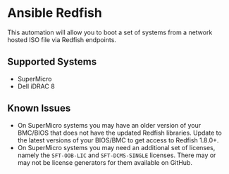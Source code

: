 # Ansible Redfish

This automation will allow you to boot a set of systems from a network hosted ISO file via Redfish endpoints.

## Supported Systems

- SuperMicro
- Dell iDRAC 8

## Known Issues

- On SuperMicro systems you may have an older version of your BMC/BIOS that does not have the updated Redfish libraries.  Update to the latest versions of your BIOS/BMC to get access to Redfish 1.8.0+.
- On SuperMicro systems you may need an additional set of licenses, namely the `SFT-OOB-LIC` and `SFT-DCMS-SINGLE` licenses.  There may or may not be license generators for them available on GitHub.
